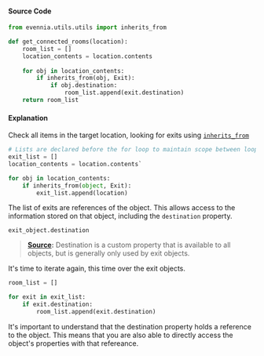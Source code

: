 #### Source Code
```python
from evennia.utils.utils import inherits_from

def get_connected_rooms(location):
    room_list = []
    location_contents = location.contents
    
    for obj in location_contents:
        if inherits_from(obj, Exit):
            if obj.destination:
                room_list.append(exit.destination)
    return room_list
```

#### Explanation
Check all items in the target location, looking for exits using [`inherits_from`](https://github.com/evennia/evennia/blob/master/evennia/utils/utils.py#L941)

```python
# Lists are declared before the for loop to maintain scope between loops.
exit_list = [] 
location_contents = location.contents`

for obj in location_contents:
    if inherits_from(object, Exit):
        exit_list.append(location)
```

The list of exits are references of the object. This allows access to the information stored on that object, including the `destination` property.

`exit_object.destination`
> **[Source](https://www.evennia.com/docs/latest/Objects.html#properties-and-functions-on-objects):** Destination is a custom property that is available to all objects, but is generally only used by exit objects.

It's time to iterate again, this time over the exit objects.

```python
room_list = []

for exit in exit_list:
    if exit.destination:
        room_list.append(exit.destination)
```

It's important to understand that the destination property holds a reference to the object. This means that you are also able to directly access the object's properties with that refereance.